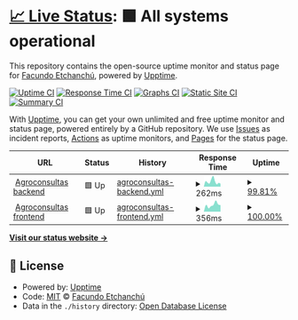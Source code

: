 # [📈 Live Status](https://FacuEt.github.io/aco_status): <!--live status--> **🟩 All systems operational**

This repository contains the open-source uptime monitor and status page for [Facundo Etchanchú](https://FacuEt.github.io/aco_status), powered by [Upptime](https://github.com/upptime/upptime).

[![Uptime CI](https://github.com/FacuEt/aco_status/workflows/Uptime%20CI/badge.svg)](https://github.com/FacuEt/aco_status/actions?query=workflow%3A%22Uptime+CI%22)
[![Response Time CI](https://github.com/FacuEt/aco_status/workflows/Response%20Time%20CI/badge.svg)](https://github.com/FacuEt/aco_status/actions?query=workflow%3A%22Response+Time+CI%22)
[![Graphs CI](https://github.com/FacuEt/aco_status/workflows/Graphs%20CI/badge.svg)](https://github.com/FacuEt/aco_status/actions?query=workflow%3A%22Graphs+CI%22)
[![Static Site CI](https://github.com/FacuEt/aco_status/workflows/Static%20Site%20CI/badge.svg)](https://github.com/FacuEt/aco_status/actions?query=workflow%3A%22Static+Site+CI%22)
[![Summary CI](https://github.com/FacuEt/aco_status/workflows/Summary%20CI/badge.svg)](https://github.com/FacuEt/aco_status/actions?query=workflow%3A%22Summary+CI%22)

With [Upptime](https://upptime.js.org), you can get your own unlimited and free uptime monitor and status page, powered entirely by a GitHub repository. We use [Issues](https://github.com/FacuEt/aco_status/issues) as incident reports, [Actions](https://github.com/FacuEt/aco_status/actions) as uptime monitors, and [Pages](https://FacuEt.github.io/aco_status) for the status page.

<!--start: status pages-->
<!-- This summary is generated by Upptime (https://github.com/upptime/upptime) -->
<!-- Do not edit this manually, your changes will be overwritten -->
<!-- prettier-ignore -->
| URL | Status | History | Response Time | Uptime |
| --- | ------ | ------- | ------------- | ------ |
| <img alt="" src="https://icons.duckduckgo.com/ip3/aws.agroconsultasonline.com.ico" height="13"> [Agroconsultas backend](https://aws.agroconsultasonline.com/healthcheck) | 🟩 Up | [agroconsultas-backend.yml](https://github.com/FacuEt/aco_status/commits/HEAD/history/agroconsultas-backend.yml) | <details><summary><img alt="Response time graph" src="./graphs/agroconsultas-backend/response-time-week.png" height="20"> 262ms</summary><br><a href="https://FacuEt.github.io/aco_status/history/agroconsultas-backend"><img alt="Response time 256" src="https://img.shields.io/endpoint?url=https%3A%2F%2Fraw.githubusercontent.com%2FFacuEt%2Faco_status%2FHEAD%2Fapi%2Fagroconsultas-backend%2Fresponse-time.json"></a><br><a href="https://FacuEt.github.io/aco_status/history/agroconsultas-backend"><img alt="24-hour response time 156" src="https://img.shields.io/endpoint?url=https%3A%2F%2Fraw.githubusercontent.com%2FFacuEt%2Faco_status%2FHEAD%2Fapi%2Fagroconsultas-backend%2Fresponse-time-day.json"></a><br><a href="https://FacuEt.github.io/aco_status/history/agroconsultas-backend"><img alt="7-day response time 262" src="https://img.shields.io/endpoint?url=https%3A%2F%2Fraw.githubusercontent.com%2FFacuEt%2Faco_status%2FHEAD%2Fapi%2Fagroconsultas-backend%2Fresponse-time-week.json"></a><br><a href="https://FacuEt.github.io/aco_status/history/agroconsultas-backend"><img alt="30-day response time 255" src="https://img.shields.io/endpoint?url=https%3A%2F%2Fraw.githubusercontent.com%2FFacuEt%2Faco_status%2FHEAD%2Fapi%2Fagroconsultas-backend%2Fresponse-time-month.json"></a><br><a href="https://FacuEt.github.io/aco_status/history/agroconsultas-backend"><img alt="1-year response time 276" src="https://img.shields.io/endpoint?url=https%3A%2F%2Fraw.githubusercontent.com%2FFacuEt%2Faco_status%2FHEAD%2Fapi%2Fagroconsultas-backend%2Fresponse-time-year.json"></a></details> | <details><summary><a href="https://FacuEt.github.io/aco_status/history/agroconsultas-backend">99.81%</a></summary><a href="https://FacuEt.github.io/aco_status/history/agroconsultas-backend"><img alt="All-time uptime 99.94%" src="https://img.shields.io/endpoint?url=https%3A%2F%2Fraw.githubusercontent.com%2FFacuEt%2Faco_status%2FHEAD%2Fapi%2Fagroconsultas-backend%2Fuptime.json"></a><br><a href="https://FacuEt.github.io/aco_status/history/agroconsultas-backend"><img alt="24-hour uptime 100.00%" src="https://img.shields.io/endpoint?url=https%3A%2F%2Fraw.githubusercontent.com%2FFacuEt%2Faco_status%2FHEAD%2Fapi%2Fagroconsultas-backend%2Fuptime-day.json"></a><br><a href="https://FacuEt.github.io/aco_status/history/agroconsultas-backend"><img alt="7-day uptime 99.81%" src="https://img.shields.io/endpoint?url=https%3A%2F%2Fraw.githubusercontent.com%2FFacuEt%2Faco_status%2FHEAD%2Fapi%2Fagroconsultas-backend%2Fuptime-week.json"></a><br><a href="https://FacuEt.github.io/aco_status/history/agroconsultas-backend"><img alt="30-day uptime 99.96%" src="https://img.shields.io/endpoint?url=https%3A%2F%2Fraw.githubusercontent.com%2FFacuEt%2Faco_status%2FHEAD%2Fapi%2Fagroconsultas-backend%2Fuptime-month.json"></a><br><a href="https://FacuEt.github.io/aco_status/history/agroconsultas-backend"><img alt="1-year uptime 99.95%" src="https://img.shields.io/endpoint?url=https%3A%2F%2Fraw.githubusercontent.com%2FFacuEt%2Faco_status%2FHEAD%2Fapi%2Fagroconsultas-backend%2Fuptime-year.json"></a></details>
| <img alt="" src="https://icons.duckduckgo.com/ip3/www.agroconsultasonline.com.ico" height="13"> [Agroconsultas frontend](https://www.agroconsultasonline.com/api/health) | 🟩 Up | [agroconsultas-frontend.yml](https://github.com/FacuEt/aco_status/commits/HEAD/history/agroconsultas-frontend.yml) | <details><summary><img alt="Response time graph" src="./graphs/agroconsultas-frontend/response-time-week.png" height="20"> 356ms</summary><br><a href="https://FacuEt.github.io/aco_status/history/agroconsultas-frontend"><img alt="Response time 326" src="https://img.shields.io/endpoint?url=https%3A%2F%2Fraw.githubusercontent.com%2FFacuEt%2Faco_status%2FHEAD%2Fapi%2Fagroconsultas-frontend%2Fresponse-time.json"></a><br><a href="https://FacuEt.github.io/aco_status/history/agroconsultas-frontend"><img alt="24-hour response time 345" src="https://img.shields.io/endpoint?url=https%3A%2F%2Fraw.githubusercontent.com%2FFacuEt%2Faco_status%2FHEAD%2Fapi%2Fagroconsultas-frontend%2Fresponse-time-day.json"></a><br><a href="https://FacuEt.github.io/aco_status/history/agroconsultas-frontend"><img alt="7-day response time 356" src="https://img.shields.io/endpoint?url=https%3A%2F%2Fraw.githubusercontent.com%2FFacuEt%2Faco_status%2FHEAD%2Fapi%2Fagroconsultas-frontend%2Fresponse-time-week.json"></a><br><a href="https://FacuEt.github.io/aco_status/history/agroconsultas-frontend"><img alt="30-day response time 356" src="https://img.shields.io/endpoint?url=https%3A%2F%2Fraw.githubusercontent.com%2FFacuEt%2Faco_status%2FHEAD%2Fapi%2Fagroconsultas-frontend%2Fresponse-time-month.json"></a><br><a href="https://FacuEt.github.io/aco_status/history/agroconsultas-frontend"><img alt="1-year response time 329" src="https://img.shields.io/endpoint?url=https%3A%2F%2Fraw.githubusercontent.com%2FFacuEt%2Faco_status%2FHEAD%2Fapi%2Fagroconsultas-frontend%2Fresponse-time-year.json"></a></details> | <details><summary><a href="https://FacuEt.github.io/aco_status/history/agroconsultas-frontend">100.00%</a></summary><a href="https://FacuEt.github.io/aco_status/history/agroconsultas-frontend"><img alt="All-time uptime 99.94%" src="https://img.shields.io/endpoint?url=https%3A%2F%2Fraw.githubusercontent.com%2FFacuEt%2Faco_status%2FHEAD%2Fapi%2Fagroconsultas-frontend%2Fuptime.json"></a><br><a href="https://FacuEt.github.io/aco_status/history/agroconsultas-frontend"><img alt="24-hour uptime 100.00%" src="https://img.shields.io/endpoint?url=https%3A%2F%2Fraw.githubusercontent.com%2FFacuEt%2Faco_status%2FHEAD%2Fapi%2Fagroconsultas-frontend%2Fuptime-day.json"></a><br><a href="https://FacuEt.github.io/aco_status/history/agroconsultas-frontend"><img alt="7-day uptime 100.00%" src="https://img.shields.io/endpoint?url=https%3A%2F%2Fraw.githubusercontent.com%2FFacuEt%2Faco_status%2FHEAD%2Fapi%2Fagroconsultas-frontend%2Fuptime-week.json"></a><br><a href="https://FacuEt.github.io/aco_status/history/agroconsultas-frontend"><img alt="30-day uptime 99.22%" src="https://img.shields.io/endpoint?url=https%3A%2F%2Fraw.githubusercontent.com%2FFacuEt%2Faco_status%2FHEAD%2Fapi%2Fagroconsultas-frontend%2Fuptime-month.json"></a><br><a href="https://FacuEt.github.io/aco_status/history/agroconsultas-frontend"><img alt="1-year uptime 99.93%" src="https://img.shields.io/endpoint?url=https%3A%2F%2Fraw.githubusercontent.com%2FFacuEt%2Faco_status%2FHEAD%2Fapi%2Fagroconsultas-frontend%2Fuptime-year.json"></a></details>

<!--end: status pages-->

[**Visit our status website →**](https://FacuEt.github.io/aco_status)

## 📄 License

- Powered by: [Upptime](https://github.com/upptime/upptime)
- Code: [MIT](./LICENSE) © [Facundo Etchanchú](https://FacuEt.github.io/aco_status)
- Data in the `./history` directory: [Open Database License](https://opendatacommons.org/licenses/odbl/1-0/)
